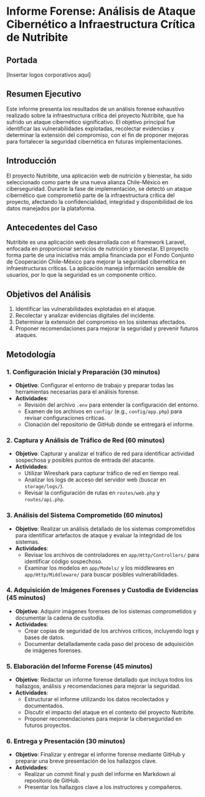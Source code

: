 # Informe Forense: Análisis de Ataque Cibernético a Infraestructura Crítica de Nutribite

## Portada

[Insertar logos corporativos aquí]

## Resumen Ejecutivo

Este informe presenta los resultados de un análisis forense exhaustivo realizado sobre la infraestructura crítica del proyecto Nutribite, que ha sufrido un ataque cibernético significativo. El objetivo principal fue identificar las vulnerabilidades explotadas, recolectar evidencias y determinar la extensión del compromiso, con el fin de proponer mejoras para fortalecer la seguridad cibernética en futuras implementaciones.

## Introducción

El proyecto Nutribite, una aplicación web de nutrición y bienestar, ha sido seleccionado como parte de una nueva alianza Chile-México en ciberseguridad. Durante la fase de implementación, se detectó un ataque cibernético que comprometió parte de la infraestructura crítica del proyecto, afectando la confidencialidad, integridad y disponibilidad de los datos manejados por la plataforma.

## Antecedentes del Caso

Nutribite es una aplicación web desarrollada con el framework Laravel, enfocada en proporcionar servicios de nutrición y bienestar. El proyecto forma parte de una iniciativa más amplia financiada por el Fondo Conjunto de Cooperación Chile-México para mejorar la seguridad cibernética en infraestructuras críticas. La aplicación maneja información sensible de usuarios, por lo que la seguridad es un componente crítico.

## Objetivos del Análisis

1. Identificar las vulnerabilidades explotadas en el ataque.
2. Recolectar y analizar evidencias digitales del incidente.
3. Determinar la extensión del compromiso en los sistemas afectados.
4. Proponer recomendaciones para mejorar la seguridad y prevenir futuros ataques.

## Metodología

### 1. Configuración Inicial y Preparación (30 minutos)

- **Objetivo**: Configurar el entorno de trabajo y preparar todas las herramientas necesarias para el análisis forense.
- **Actividades**:
  - Revisión del archivo `.env` para entender la configuración del entorno.
  - Examen de los archivos en `config/` (e.g., `config/app.php`) para revisar configuraciones críticas.
  - Clonación del repositorio de GitHub donde se entregará el informe.

### 2. Captura y Análisis de Tráfico de Red (60 minutos)

- **Objetivo**: Capturar y analizar el tráfico de red para identificar actividad sospechosa y posibles puntos de entrada del atacante.
- **Actividades**:
  - Utilizar Wireshark para capturar tráfico de red en tiempo real.
  - Analizar los logs de acceso del servidor web (buscar en `storage/logs/`).
  - Revisar la configuración de rutas en `routes/web.php` y `routes/api.php`.

### 3. Análisis del Sistema Comprometido (60 minutos)

- **Objetivo**: Realizar un análisis detallado de los sistemas comprometidos para identificar artefactos de ataque y evaluar la integridad de los sistemas.
- **Actividades**:
  - Revisar los archivos de controladores en `app/Http/Controllers/` para identificar código sospechoso.
  - Examinar los modelos en `app/Models/` y los middlewares en `app/Http/Middleware/` para buscar posibles vulnerabilidades.

### 4. Adquisición de Imágenes Forenses y Custodia de Evidencias (45 minutos)

- **Objetivo**: Adquirir imágenes forenses de los sistemas comprometidos y documentar la cadena de custodia.
- **Actividades**:
  - Crear copias de seguridad de los archivos críticos, incluyendo logs y bases de datos.
  - Documentar detalladamente cada paso del proceso de adquisición de imágenes forenses.

### 5. Elaboración del Informe Forense (45 minutos)

- **Objetivo**: Redactar un informe forense detallado que incluya todos los hallazgos, análisis y recomendaciones para mejorar la seguridad.
- **Actividades**:
  - Estructurar el informe utilizando los datos recolectados y documentados.
  - Discutir el impacto del ataque en el contexto del proyecto Nutribite.
  - Proponer recomendaciones para mejorar la ciberseguridad en futuros proyectos.

### 6. Entrega y Presentación (30 minutos)

- **Objetivo**: Finalizar y entregar el informe forense mediante GitHub y preparar una breve presentación de los hallazgos clave.
- **Actividades**:
  - Realizar un commit final y push del informe en Markdown al repositorio de GitHub.
  - Presentar los hallazgos clave a los instructores y compañeros.
